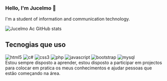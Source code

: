 ###  Hello, I'm Jucelmo 🤟
I'm a student of information and communication technology.



![Jucelmo Ac GitHub stats](https://github-readme-stats.vercel.app/api?username=jucelmoBongo&show_icons=true&theme=tokyonight)


## Tecnogias que uso

<div style="display: inline_block">
<img src="https://img.shields.io/badge/HTML-239120?style=for-the-badge&logo=html5&logoColor=white"alt="html5" align="center">
<img src="https://img.shields.io/badge/C%23-239120?style=for-the-badge&logo=c-sharp&logoColor=white"alt="c#" align="center">
<img src="https://img.shields.io/badge/CSS3-1572B6?style=for-the-badge&logo=css3&logoColor=white"alt="css3" align="center">
<img src="https://img.shields.io/badge/PHP-777BB4?style=for-the-badge&logo=php&logoColor=white"alt="php" align="center">
<img src="https://img.shields.io/badge/JavaScript-323330?style=for-the-badge&logo=javascript&logoColor=F7DF1E"alt="javascript" align="center">
<img src="https://img.shields.io/badge/Bootstrap-563D7C?style=for-the-badge&logo=bootstrap&logoColor=white"alt="bootstrap" align="center">
<img src="https://img.shields.io/badge/MySQL-00000F?style=for-the-badge&logo=mysql&logoColor=white"alt="mysql" align="center">

</div>
Estou sempre disposto a aprender, estou disposto a participar em projectos para colocar em pratica os meus conhecimentos e ajudar pessoas que estão começando na área.
